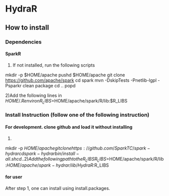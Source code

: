 # HydraR

## How to install

### Dependencies
#### SparkR
   1) If not installed, run the following scripts

   mkdir -p $HOME/apache
   pushd $HOME/apache
   git clone https://github.com/apache/spark
   cd spark
   mvn -DskipTests -Pnetlib-lgpl -Psparkr clean package
   cd ..
   popd

   2)Add the following lines in $HOME/.Renviron
   R_LIBS=$HOME/apache/spark/R/lib:$R_LIBS

### Install Instruction (follow one of the following instruction)

#### For development. clone github and load it without installing
  1)
   mkdir -p $HOME/apache
   git clone https://github.com/SparkTC/spark-hydrar
   cd spark-hydrar
   bin/install-all.sh
   cd ..
  2) Add the following path to the R_LIBS
  R_LIBS=$HOME/apache/spark/R/lib:$HOME/apache/spark-hydrar/lib/HydraR:$R_LIBS 

#### for user
After step 1, one can install using install.packages.

  
